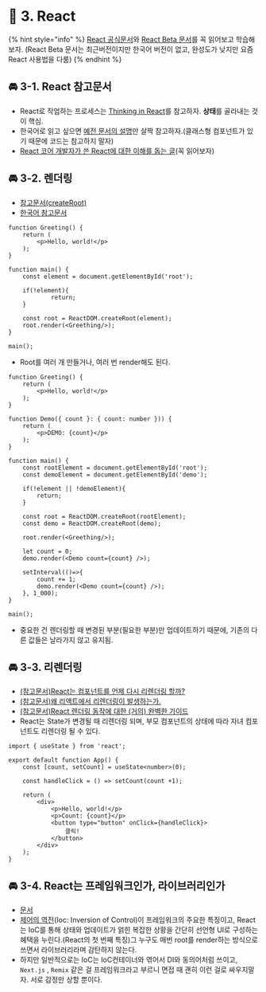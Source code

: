 # 🌈 3. React

{% hint style="info" %}
[React 공식문서](https://ko.reactjs.org/)와 [React Beta 문서](https://beta.reactjs.org/)를 꼭 읽어보고 학습해보자. (React Beta 문서는 최근버전이지만 한국어 버전이 없고, 완성도가 낮지만 요즘 React 사용법을 다룸)
{% endhint %}

## 🚘 3-1. React 참고문서

- React로 작업하는 프로세스는 [Thinking in React](https://beta.reactjs.org/learn/thinking-in-react)를 참고하자. **상태**를 골라내는 것이 핵심.
- 한국어로 읽고 싶으면 [예전 문서의 설명](https://ko.reactjs.org/docs/thinking-in-react.html)만 살짝 참고하자.(클래스형 컴포넌트가 있기 때문에 코드는 참고하지 말자)
- [React 코어 개발자가 쓴 React에 대한 이해를 돕는 글](https://overreacted.io/ko/react-as-a-ui-runtime/)(꼭 읽어보자)

## 🚘 3-2. 렌더링

- [참고문서(createRoot)](https://beta.reactjs.org/reference/react-dom/client/createRoot)
- [한국어 참고문서](https://ko.reactjs.org/docs/react-dom-client.html#createroot)

```tsx
function Greeting() {
	return (
		<p>Hello, world!</p>
	);
}

function main() {
	const element = document.getElementById('root');
	
	if(!element){
            return;
	}

	const root = ReactDOM.createRoot(element);
	root.render(<Greething/>);
}

main();
```

- Root를 여러 개 만들거나, 여러 번 render해도 된다.

```tsx
function Greeting() {
	return (
		<p>Hello, world!</p>
	);
}

function Demo({ count }: { count: number })) {
	return (
		<p>DEMO: {count}</p>
	);
}

function main() {
	const rootElement = document.getElementById('root');
	const demoElement = document.getElementById('demo');

	if(!element || !demoElement){
		return;
	}

	const root = ReactDOM.createRoot(rootElement);
	const demo = ReactDOM.createRoot(demo);

	root.render(<Greething/>);

	let count = 0;
	demo.render(<Demo count={count} />);

	setInterval(()=>{
		count += 1;
		demo.render(<Demo count={count} />);
	}, 1_000);
}

main();
```

- 중요한 건 렌더링할 때 변경된 부분(필요한 부분)만 업데이트하기 때문에, 기존의 다른 값들은 날라가지 않고 유지됨.

## 🚘 3-3. 리렌더링

- [(참고문서)React는 컴포넌트를 언제 다시 리렌더링 할까?](https://velog.io/@surim014/react-rerender)
- [(참고문서)왜 리액트에서 리렌더링이 발생하는가.](https://medium.com/@yujso66/%EB%B2%88%EC%97%AD-%EC%99%9C-%EB%A6%AC%EC%95%A1%ED%8A%B8%EC%97%90%EC%84%9C-%EB%A6%AC%EB%A0%8C%EB%8D%94%EB%A7%81%EC%9D%B4-%EB%B0%9C%EC%83%9D%ED%95%98%EB%8A%94%EA%B0%80-74dd239b0063)
- [(참고문서)React 렌더링 동작에 대한 (거의) 완벽한 가이드](https://velog.io/@superlipbalm/blogged-answers-a-mostly-complete-guide-to-react-rendering-behavior)
- React는 State가 변경될 때 리렌더링 되며, 부모 컴포넌트의 상태에 따라 자녀 컴포넌트도 리렌더링 될 수 있다.

```tsx
import { useState } from 'react';

export default function App() {
	const [count, setCount] = useState<number>(0);	
	
	const handleClick = () => setCount(count +1);

	return (
		<div>
			<p>Hello, world!</p>
			<p>Count: {count}</p>
			<button type="button" onClick={handleClick}>
				클릭!
			</button>
		</div>
	);
}
```

## 🚘 3-4. React는 프레임워크인가, 라이브러리인가

- [문서](https://twitter.com/trueadm/status/1194567962784653312)
- [제어의 역전](https://martinfowler.com/bliki/InversionOfControl.html)(Ioc: Inversion of Control)이 프레임워크의 주요한 특징이고, React는 IoC를 통해 상태와 업데이트가 얽힌 복잡한 상황을 간단히 선언형 UI로 구성하는 혜택을 누린다.(React의 첫 번째 특징)그 누구도 매번 root를 render하는 방식으로 쓰면서 라이브러리라며 감탄하지 않는다.
- 하지만 일반적으로는 IoC는 IoC컨테이너와 엮어서 DI와 동의어처럼 쓰이고, `Next.js` , `Remix` 같은 걸 프레임워크라고 부르니 면접 때 괜히 이런 걸로 싸우지말자. 서로 감정만 상할 뿐이다.